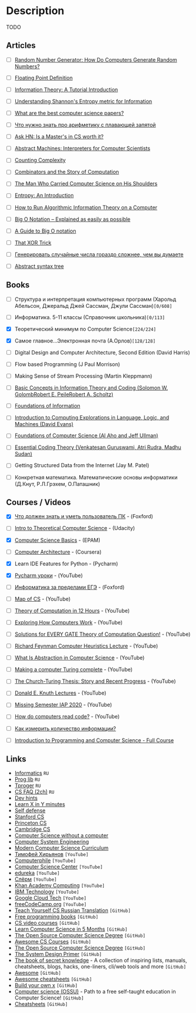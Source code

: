 # Description

TODO


## Articles

- [ ] [Random Number Generator: How Do Computers Generate Random Numbers?](https://www.freecodecamp.org/news/random-number-generator/)
- [ ] [Floating Point Definition](https://www.freecodecamp.org/news/floating-point-definition/)
- [ ] [Information Theory: A Tutorial Introduction](https://arxiv.org/abs/1802.05968)
- [ ] [Understanding Shannon's Entropy metric for Information](https://arxiv.org/abs/1405.2061)
- [ ] [What are the best computer science papers?](https://lobste.rs/s/l8eiy6/what_are_best_computer_science_papers)
- [ ] [Что нужно знать про арифметику с плавающей запятой](https://habr.com/ru/post/112953/)
- [ ] [Ask HN: Is a Master's in CS worth it?](https://news.ycombinator.com/item?id=26405955)
- [ ] [Abstract Machines: Interpreters for Computer Scientists](https://drs.is/post/abstract-machines/)
- [ ] [Counting Complexity](https://jellypbc.com/posts/ezmntq-counting-complexity)
- [ ] [Combinators and the Story of Computation](https://writings.stephenwolfram.com/2020/12/combinators-and-the-story-of-computation/)
- [ ] [The Man Who Carried Computer Science on His Shoulders](https://inference-review.com/article/the-man-who-carried-computer-science-on-his-shoulders)
- [ ] [Entropy: An Introduction](https://homes.cs.washington.edu/~ewein/blog/2020/07/14/entropy/)
- [ ] [How to Run Algorithmic Information Theory on a Computer](https://arxiv.org/abs/chao-dyn/9509014v2)
- [ ] [Big O Notation – Explained as easily as possible](https://news.ycombinator.com/item?id=25803288)
- [ ] [A Guide to Big O notation](https://eaj.no/a-guide-to-big-o-notation)
- [ ] [That XOR Trick](https://florian.github.io/xor-trick/)
- [ ] [Генерировать случайные числа гораздо сложнее, чем вы думаете](https://nuancesprog.ru/p/14619/)
- [ ] [Abstract syntax tree](https://en.wikipedia.org/wiki/Abstract_syntax_tree)


## Books

- [ ] Структура и интерпретация компьютерных программ (Харольд Абельсон, Джеральд Джей Сассман, Джули Сассман)`[0/608]`
- [ ] Информатика. 5-11 классы (Справочник школьника)`[0/113]`
- [x] Теоретический минимум по Computer Science`[224/224]`
- [x] Самое главное...Электронная почта (А.Орлов)`[128/128]`
- [ ] Digital Design and Computer Architecture, Second Edition (David Harris)
- [ ] Flow based Programming (J Paul Morrison)
- [ ] Making Sense of Stream Processing (Martin Kleppmann)
- [ ] [Basic Concepts in Information Theory and Coding (Solomon W. GolombRobert E. PeileRobert A. Scholtz)](https://link.springer.com/book/10.1007/978-1-4757-2319-9)
- [ ] [Foundations of Information](https://faculty.washington.edu/ajko/books/foundations-of-information/#/)
- [ ] [Introduction to Computing Explorations in Language, Logic, and Machines (David Evans)](http://computingbook.org/)
- [ ] [Foundations of Computer Science (Al Aho and Jeff Ullman)](http://infolab.stanford.edu/~ullman/focs.html)
- [ ] [Essential Coding Theory (Venkatesan Guruswami, Atri Rudra, Madhu Sudan)](https://cse.buffalo.edu/faculty/atri/courses/coding-theory/book/web-coding-book.pdf)
- [ ] Getting Structured Data from the Internet (Jay M. Patel)
- [ ] Конкретная математика. Математические основы информатики (Д.Кнут, Р.Л.Грэхем, О.Паташник)


## Courses / Videos

- [x] [Что должен знать и уметь пользователь ПК](https://foxford.ru/courses/2493/landing) - (Foxford)
- [ ] [Intro to Theoretical Computer Science](https://www.udacity.com/course/intro-to-theoretical-computer-science--cs313) - (Udacity)
- [x] [Computer Science Basics](https://learn.epam.com/detailsPage?id=07464fe7-306f-4aa2-abdb-fb81ba509124) - (EPAM)
- [ ] [Computer Architecture](https://www.coursera.org/learn/comparch) - (Coursera)
- [x] Learn IDE Features for Python - (Pycharm)
- [x] [Pycharm уроки](https://youtube.com/playlist?list=PLF-NY6ldwAWrpTuu4oqU2zYzkYmQkiQ2-) - (YouTube)
- [ ] [Информатика за пределами ЕГЭ](https://foxford.ru/courses/3608/landing) - (Foxford)
- [ ] [Map of CS](https://youtu.be/SzJ46YA_RaA) - (YouTube)
- [ ] [Theory of Computation in 12 Hours](https://youtube.com/playlist?list=PLylTVsqZiRXPU09ULWGfXYsEtw-Qtq0Yn) - (YouTube)
- [ ] [Exploring How Computers Work](https://youtu.be/QZwneRb-zqA) - (YouTube)
- [ ] [Solutions for EVERY GATE Theory of Computation Question!](https://youtu.be/g_ZdcHSFGv0) - (YouTube)
- [ ] [Richard Feynman Computer Heuristics Lecture](https://youtu.be/EKWGGDXe5MA) - (YouTube)
- [ ] [What Is Abstraction in Computer Science](https://youtu.be/_y-5nZAbgt4) - (YouTube)
- [ ] [Making a computer Turing complete](https://youtu.be/AqNDk_UJW4k) - (YouTube)
- [ ] [The Church-Turing Thesis: Story and Recent Progress](https://youtu.be/QlYJz1B5XLU) - (YouTube)
- [ ] [Donald E. Knuth Lectures](https://online.stanford.edu/donald-e-knuth-lectures) - (YouTube)
- [ ] [Missing Semester IAP 2020](https://youtube.com/playlist?list=PLyzOVJj3bHQuloKGG59rS43e29ro7I57J) - (YouTube)
- [ ] [How do computers read code?](https://youtu.be/QXjU9qTsYCc) - (YouTube)
- [ ] [Как измерить количество информации?](https://youtu.be/zl_rXFb1eSM)
- [ ] [Introduction to Programming and Computer Science - Full Course](https://youtu.be/zOjov-2OZ0E)


## Links

- [Informatics](https://informatics.msk.ru/) `RU`
- [Prog lib](https://proglib.io/) `RU`
- [Tproger](https://tproger.ru/) `RU`
- [CS FAQ (2ch)](https://pastebin.com/3xNpju3M) `RU`
- [Dev hints](https://devhints.io/)
- [Learn X in Y minutes](https://learnxinyminutes.com/)
- [Self defense](https://ssd.eff.org/ru)
- [Stanford CS](https://cs.stanford.edu/)
- [Princeton CS](https://www.cs.princeton.edu/)
- [Cambridge CS](https://www.cst.cam.ac.uk/)
- [Computer Science without a computer](https://www.csunplugged.org/en/)
- [Computer System Engineering](https://ocw.mit.edu/courses/electrical-engineering-and-computer-science/6-033-computer-system-engineering-spring-2018/)
- [Modern Computer Science Curriculum](https://functionalcs.github.io/curriculum/)
- [Тимофей Хирьянов](https://www.youtube.com/user/tkhirianov) `[YouTube]`
- [Computerphile](https://www.youtube.com/user/Computerphile/featured) `[YouTube]`
- [Computer Science Center](https://www.youtube.com/c/CompscicenterRu/featured) `[YouTube]`
- [edureka](https://www.youtube.com/c/edurekaIN) `[YouTube]`
- [Слёрм](https://www.youtube.com/c/slurm_io) `[YouTube]`
- [Khan Academy Computing](https://www.youtube.com/channel/UCye0TMXdb_zdfvVgXA0XtkA) `[YouTube]`
- [IBM Technology](https://www.youtube.com/c/IBMTechnology) `[YouTube]`
- [Google Cloud Tech](https://www.youtube.com/user/googlecloudplatform/) `[YouTube]`
- [freeCodeCamp.org](https://www.youtube.com/channel/UC8butISFwT-Wl7EV0hUK0BQ) `[YouTube]`
- [Teach Yourself CS Russian Translation](https://github.com/ilmoi/teachyourselfCS-RU) `[GitHub]`
- [Free programming books](https://github.com/EbookFoundation/free-programming-books) `[GitHub]`
- [CS video courses](https://github.com/Developer-Y/cs-video-courses) `[GitHub]`
- [Learn Computer Science in 5 Months](https://github.com/llSourcell/Learn_Computer_Science_in_5_Months) `[GitHub]`
- [The Open Source Computer Science Degree](https://github.com/ForrestKnight/open-source-cs) `[GitHub]`
- [Awesome CS Courses](https://github.com/prakhar1989/awesome-courses) `[GitHub]`
- [The Open Source Computer Science Degree](https://github.com/ForrestKnight/open-source-cs) `[GitHub]`
- [The System Design Primer](https://github.com/donnemartin/system-design-primer) `[GitHub]`
- [The book of secret knowledge](https://github.com/trimstray/the-book-of-secret-knowledge) -  A collection of inspiring lists, manuals, cheatsheets, blogs, hacks, one-liners, cli/web tools and more `[GitHub]`
- [Awesome](https://github.com/sindresorhus/awesome) `[GitHub]`
- [Awesome cheatsheets](https://github.com/LeCoupa/awesome-cheatsheets) `[GitHub]`
- [Build your own x](https://github.com/danistefanovic/build-your-own-x) `[GitHub]`
- [Computer science (OSSU)](https://github.com/ossu/computer-science) - Path to a free self-taught education in Computer Science! `[GitHub]`
- [Cheatsheets](https://github.com/rstacruz/cheatsheets) `[GitHub]`
